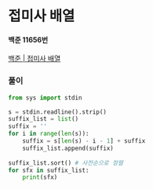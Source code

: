 # 접미사 배열
#### 백준 11656번
[백준 | 접미사 배열](https://www.acmicpc.net/problem/11656)
### 풀이
```python
from sys import stdin

s = stdin.readline().strip()
suffix_list = list()
suffix = ''
for i in range(len(s)):
    suffix = s[len(s) - i - 1] + suffix
    suffix_list.append(suffix)
    
suffix_list.sort() # 사전순으로 정렬
for sfx in suffix_list:
    print(sfx)
```
